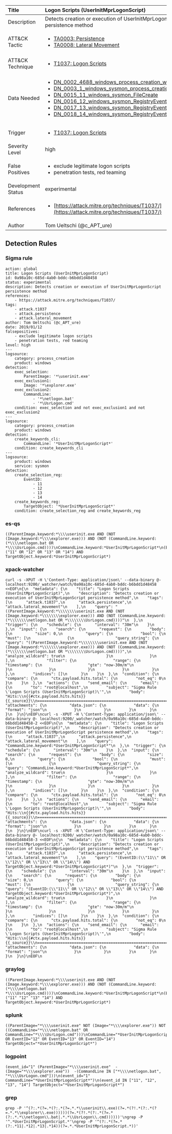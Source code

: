 | Title                | Logon Scripts (UserInitMprLogonScript)                                                                                                                                                 |
|:---------------------|:------------------------------------------------------------------------------------------------------------------------------------------------------------|
| Description          | Detects creation or execution of UserInitMprLogonScript persistence method                                                                                                                                           |
| ATT&amp;CK Tactic    |  <ul><li>[TA0003: Persistence](https://attack.mitre.org/tactics/TA0003)</li><li>[TA0008: Lateral Movement](https://attack.mitre.org/tactics/TA0008)</li></ul>  |
| ATT&amp;CK Technique | <ul><li>[T1037: Logon Scripts](https://attack.mitre.org/techniques/T1037)</li></ul>  |
| Data Needed          | <ul><li>[DN_0002_4688_windows_process_creation_with_commandline](../Data_Needed/DN_0002_4688_windows_process_creation_with_commandline.md)</li><li>[DN_0003_1_windows_sysmon_process_creation](../Data_Needed/DN_0003_1_windows_sysmon_process_creation.md)</li><li>[DN_0015_11_windows_sysmon_FileCreate](../Data_Needed/DN_0015_11_windows_sysmon_FileCreate.md)</li><li>[DN_0016_12_windows_sysmon_RegistryEvent](../Data_Needed/DN_0016_12_windows_sysmon_RegistryEvent.md)</li><li>[DN_0017_13_windows_sysmon_RegistryEvent](../Data_Needed/DN_0017_13_windows_sysmon_RegistryEvent.md)</li><li>[DN_0018_14_windows_sysmon_RegistryEvent](../Data_Needed/DN_0018_14_windows_sysmon_RegistryEvent.md)</li></ul>  |
| Trigger              | <ul><li>[T1037: Logon Scripts](../Triggers/T1037.md)</li></ul>  |
| Severity Level       | high |
| False Positives      | <ul><li>exclude legitimate logon scripts</li><li>penetration tests, red teaming</li></ul>  |
| Development Status   | experimental |
| References           | <ul><li>[https://attack.mitre.org/techniques/T1037/](https://attack.mitre.org/techniques/T1037/)</li></ul>  |
| Author               | Tom Ueltschi (@c_APT_ure) |


## Detection Rules

### Sigma rule

```
action: global
title: Logon Scripts (UserInitMprLogonScript)
id: 0a98a10c-685d-4ab0-bddc-b6bdd1d48458
status: experimental
description: Detects creation or execution of UserInitMprLogonScript persistence method
references:
    - https://attack.mitre.org/techniques/T1037/
tags:
    - attack.t1037
    - attack.persistence
    - attack.lateral_movement
author: Tom Ueltschi (@c_APT_ure)
date: 2019/01/12
falsepositives:
    - exclude legitimate logon scripts
    - penetration tests, red teaming
level: high
---
logsource:
    category: process_creation
    product: windows
detection:
    exec_selection:
        ParentImage: '*\userinit.exe'
    exec_exclusion1:
        Image: '*\explorer.exe'
    exec_exclusion2:
        CommandLine:
            - '*\netlogon.bat'
            - '*\UsrLogon.cmd'
    condition: exec_selection and not exec_exclusion1 and not exec_exclusion2
---
logsource:
    category: process_creation
    product: windows
detection:
    create_keywords_cli:
        CommandLine: '*UserInitMprLogonScript*'
    condition: create_keywords_cli
---
logsource:
    product: windows
    service: sysmon
detection:
    create_selection_reg:
        EventID:
            - 11
            - 12
            - 13
            - 14
    create_keywords_reg:
        TargetObject: '*UserInitMprLogonScript*'
    condition: create_selection_reg and create_keywords_reg

```





### es-qs
    
```
((ParentImage.keyword:*\\\\userinit.exe AND (NOT (Image.keyword:*\\\\explorer.exe))) AND (NOT (CommandLine.keyword:(*\\\\netlogon.bat OR *\\\\UsrLogon.cmd))))\nCommandLine.keyword:*UserInitMprLogonScript*\n(EventID:("11" OR "12" OR "13" OR "14") AND TargetObject.keyword:*UserInitMprLogonScript*)
```


### xpack-watcher
    
```
curl -s -XPUT -H \'Content-Type: application/json\' --data-binary @- localhost:9200/_watcher/watch/0a98a10c-685d-4ab0-bddc-b6bdd1d48458 <<EOF\n{\n  "metadata": {\n    "title": "Logon Scripts (UserInitMprLogonScript)",\n    "description": "Detects creation or execution of UserInitMprLogonScript persistence method",\n    "tags": [\n      "attack.t1037",\n      "attack.persistence",\n      "attack.lateral_movement"\n    ],\n    "query": "((ParentImage.keyword:*\\\\\\\\userinit.exe AND (NOT (Image.keyword:*\\\\\\\\explorer.exe))) AND (NOT (CommandLine.keyword:(*\\\\\\\\netlogon.bat OR *\\\\\\\\UsrLogon.cmd))))"\n  },\n  "trigger": {\n    "schedule": {\n      "interval": "30m"\n    }\n  },\n  "input": {\n    "search": {\n      "request": {\n        "body": {\n          "size": 0,\n          "query": {\n            "bool": {\n              "must": [\n                {\n                  "query_string": {\n                    "query": "((ParentImage.keyword:*\\\\\\\\userinit.exe AND (NOT (Image.keyword:*\\\\\\\\explorer.exe))) AND (NOT (CommandLine.keyword:(*\\\\\\\\netlogon.bat OR *\\\\\\\\UsrLogon.cmd))))",\n                    "analyze_wildcard": true\n                  }\n                }\n              ],\n              "filter": {\n                "range": {\n                  "timestamp": {\n                    "gte": "now-30m/m"\n                  }\n                }\n              }\n            }\n          }\n        },\n        "indices": []\n      }\n    }\n  },\n  "condition": {\n    "compare": {\n      "ctx.payload.hits.total": {\n        "not_eq": 0\n      }\n    }\n  },\n  "actions": {\n    "send_email": {\n      "email": {\n        "to": "root@localhost",\n        "subject": "Sigma Rule \'Logon Scripts (UserInitMprLogonScript)\'",\n        "body": "Hits:\\n{{#ctx.payload.hits.hits}}{{_source}}\\n================================================================================\\n{{/ctx.payload.hits.hits}}",\n        "attachments": {\n          "data.json": {\n            "data": {\n              "format": "json"\n            }\n          }\n        }\n      }\n    }\n  }\n}\nEOF\ncurl -s -XPUT -H \'Content-Type: application/json\' --data-binary @- localhost:9200/_watcher/watch/0a98a10c-685d-4ab0-bddc-b6bdd1d48458-2 <<EOF\n{\n  "metadata": {\n    "title": "Logon Scripts (UserInitMprLogonScript)",\n    "description": "Detects creation or execution of UserInitMprLogonScript persistence method",\n    "tags": [\n      "attack.t1037",\n      "attack.persistence",\n      "attack.lateral_movement"\n    ],\n    "query": "CommandLine.keyword:*UserInitMprLogonScript*"\n  },\n  "trigger": {\n    "schedule": {\n      "interval": "30m"\n    }\n  },\n  "input": {\n    "search": {\n      "request": {\n        "body": {\n          "size": 0,\n          "query": {\n            "bool": {\n              "must": [\n                {\n                  "query_string": {\n                    "query": "CommandLine.keyword:*UserInitMprLogonScript*",\n                    "analyze_wildcard": true\n                  }\n                }\n              ],\n              "filter": {\n                "range": {\n                  "timestamp": {\n                    "gte": "now-30m/m"\n                  }\n                }\n              }\n            }\n          }\n        },\n        "indices": []\n      }\n    }\n  },\n  "condition": {\n    "compare": {\n      "ctx.payload.hits.total": {\n        "not_eq": 0\n      }\n    }\n  },\n  "actions": {\n    "send_email": {\n      "email": {\n        "to": "root@localhost",\n        "subject": "Sigma Rule \'Logon Scripts (UserInitMprLogonScript)\'",\n        "body": "Hits:\\n{{#ctx.payload.hits.hits}}{{_source}}\\n================================================================================\\n{{/ctx.payload.hits.hits}}",\n        "attachments": {\n          "data.json": {\n            "data": {\n              "format": "json"\n            }\n          }\n        }\n      }\n    }\n  }\n}\nEOF\ncurl -s -XPUT -H \'Content-Type: application/json\' --data-binary @- localhost:9200/_watcher/watch/0a98a10c-685d-4ab0-bddc-b6bdd1d48458-3 <<EOF\n{\n  "metadata": {\n    "title": "Logon Scripts (UserInitMprLogonScript)",\n    "description": "Detects creation or execution of UserInitMprLogonScript persistence method",\n    "tags": [\n      "attack.t1037",\n      "attack.persistence",\n      "attack.lateral_movement"\n    ],\n    "query": "(EventID:(\\"11\\" OR \\"12\\" OR \\"13\\" OR \\"14\\") AND TargetObject.keyword:*UserInitMprLogonScript*)"\n  },\n  "trigger": {\n    "schedule": {\n      "interval": "30m"\n    }\n  },\n  "input": {\n    "search": {\n      "request": {\n        "body": {\n          "size": 0,\n          "query": {\n            "bool": {\n              "must": [\n                {\n                  "query_string": {\n                    "query": "(EventID:(\\"11\\" OR \\"12\\" OR \\"13\\" OR \\"14\\") AND TargetObject.keyword:*UserInitMprLogonScript*)",\n                    "analyze_wildcard": true\n                  }\n                }\n              ],\n              "filter": {\n                "range": {\n                  "timestamp": {\n                    "gte": "now-30m/m"\n                  }\n                }\n              }\n            }\n          }\n        },\n        "indices": []\n      }\n    }\n  },\n  "condition": {\n    "compare": {\n      "ctx.payload.hits.total": {\n        "not_eq": 0\n      }\n    }\n  },\n  "actions": {\n    "send_email": {\n      "email": {\n        "to": "root@localhost",\n        "subject": "Sigma Rule \'Logon Scripts (UserInitMprLogonScript)\'",\n        "body": "Hits:\\n{{#ctx.payload.hits.hits}}{{_source}}\\n================================================================================\\n{{/ctx.payload.hits.hits}}",\n        "attachments": {\n          "data.json": {\n            "data": {\n              "format": "json"\n            }\n          }\n        }\n      }\n    }\n  }\n}\nEOF\n
```


### graylog
    
```
((ParentImage.keyword:*\\\\userinit.exe AND (NOT (Image.keyword:*\\\\explorer.exe))) AND (NOT (CommandLine.keyword:(*\\\\netlogon.bat *\\\\UsrLogon.cmd))))\nCommandLine.keyword:*UserInitMprLogonScript*\n(EventID:("11" "12" "13" "14") AND TargetObject.keyword:*UserInitMprLogonScript*)
```


### splunk
    
```
((ParentImage="*\\\\userinit.exe" NOT (Image="*\\\\explorer.exe")) NOT ((CommandLine="*\\\\netlogon.bat" OR CommandLine="*\\\\UsrLogon.cmd")))\nCommandLine="*UserInitMprLogonScript*"\n((EventID="11" OR EventID="12" OR EventID="13" OR EventID="14") TargetObject="*UserInitMprLogonScript*")
```


### logpoint
    
```
(event_id="1" (ParentImage="*\\\\userinit.exe"  -(Image="*\\\\explorer.exe"))  -(CommandLine IN ["*\\\\netlogon.bat", "*\\\\UsrLogon.cmd"]))\n(event_id="1" CommandLine="*UserInitMprLogonScript*")\n(event_id IN ["11", "12", "13", "14"] TargetObject="*UserInitMprLogonScript*")
```


### grep
    
```
grep -P '^(?:.*(?=.*(?:.*(?=.*.*\\userinit\\.exe)(?=.*(?!.*(?:.*(?=.*.*\\explorer\\.exe))))))(?=.*(?!.*(?:.*(?=.*(?:.*.*\\netlogon\\.bat|.*.*\\UsrLogon\\.cmd))))))'\ngrep -P '^.*UserInitMprLogonScript.*'\ngrep -P '^(?:.*(?=.*(?:.*11|.*12|.*13|.*14))(?=.*.*UserInitMprLogonScript.*))'
```



